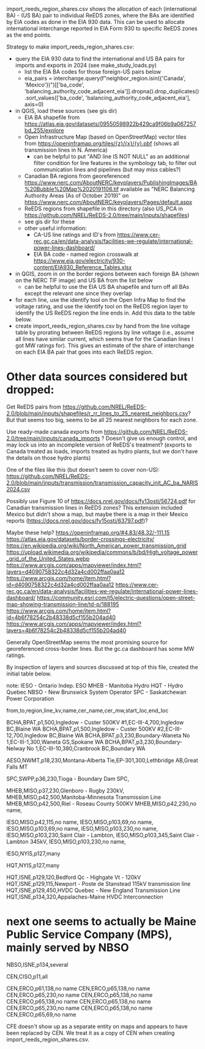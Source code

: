 import_reeds_region_shares.csv shows the allocation of each (international BA) -
(US BA) pair to individual ReEDS zones, where the BAs are identified by EIA codes
as done in the EIA 930 data. This can be used to allocate international interchange
reported in EIA Form 930 to specific ReEDS zones as the end points.

Strategy to make import_reeds_region_shares.csv:
- query the EIA 930 data to find the international and US BA pairs for imports
  and exports in 2024 (see make_study_loads.py)
  - list the EIA BA codes for those foreign-US pairs below
  - eia_pairs = interchange.query(f"neighbor_region.isin({'Canada',
    'Mexico'})")[['ba_code',
    'balancing_authority_code_adjacent_eia']].dropna().drop_duplicates().sort_values(['ba_code',
    'balancing_authority_code_adjacent_eia'], axis=0)
- in QGIS, load these sources (see gis dir)
  - EIA BA shapefile from
    https://atlas.eia.gov/datasets/09550598922b429ca9f06b9a067257bd_255/explore
  - Open Infrastructure Map  (based on OpenStreetMap) vector tiles from
    https://openinframap.org/tiles/{z}/{x}/{y}.pbf (shows all transmission lines
    in N. America)
    - can be helpful to put "AND line IS NOT NULL" as an additional filter
      condition for line features in the symbology tab, to filter out
      communication lines and pipelines (but may miss cables?)
  - Canadian BA regions from georeferenced
    https://www.nerc.com/AboutNERC/keyplayers/PublishingImages/BA%20Bubble%20Map%2020191106.tif
    available as "NERC Balancing Authority Areas (As of October 2019)" on
    https://www.nerc.com/AboutNERC/keyplayers/Pages/default.aspx 
  - ReEDS regions from shapefile in this directory (also US_PCA in
    https://github.com/NREL/ReEDS-2.0/tree/main/inputs/shapefiles)
  - see gis dir for these
  - other useful information:
    - CA-US line ratings and ID's from
      https://www.cer-rec.gc.ca/en/data-analysis/facilities-we-regulate/international-power-lines-dashboard/
    - EIA BA code - named region crosswalk at
      https://www.eia.gov/electricity/930-content/EIA930_Reference_Tables.xlsx
- in QGIS, zoom in on the border regions between each foreign BA (shown on the
  NERC TIF image) and US BA from the list below
  - can be helpful to use the EIA US BA shapefile and turn off all BAs except
    the relevant one since they overlap
- for each line, use the identify tool on the Open Infra Map to find the voltage
  rating, and use the identify tool on the ReEDS region layer to identify the
  US ReEDS region the line ends in. Add this data to the table below.
- create import_reeds_region_shares.csv by hand from the line voltage table by
  prorating between ReEDS regions by line voltage (i.e., assume all lines have
  similar current, which seems true for the Canadian lines I got MW ratings
  for). This gives an estimate of the share of interchange on each EIA BA pair
  that goes into each ReEDS region.

# Other data sources considered but dropped:

Get ReEDS pairs from https://github.com/NREL/ReEDS-2.0/blob/main/inputs/shapefiles/r_rr_lines_to_25_nearest_neighbors.csv? But that seems too big, seems to be all 25 nearest neighbors for each zone.

Use ready-made canada exports from https://github.com/NREL/ReEDS-2.0/tree/main/inputs/canada_imports ? Doesn't give us enough control, and may lock us into an incomplete version of ReEDS's treatment? (exports to Canada treated as loads, imports treated as hydro plants, but we don't have the details on those hydro plants)

One of the files like this (but doesn't seem to cover non-US): https://github.com/NREL/ReEDS-2.0/blob/main/inputs/transmission/transmission_capacity_init_AC_ba_NARIS2024.csv

Possibly use Figure 10 of https://docs.nrel.gov/docs/fy13osti/56724.pdf for Canadian
transmission lines in ReEDS zones? This extension included Mexico but didn't show a map,
but maybe there is a map in their Mexico reports (https://docs.nrel.gov/docs/fy15osti/63797.pdf)?

Maybe these help? 
https://openinframap.org/#4.83/48.32/-111.15
https://atlas.eia.gov/datasets/border-crossings-electricity/
https://en.wikipedia.org/wiki/North_American_power_transmission_grid
https://upload.wikimedia.org/wikipedia/commons/b/bd/High_voltage_power_grid_of_the_United_States.webp
https://www.arcgis.com/apps/mapviewer/index.html?layers=d4090758322c4d32a4cd002ffaa0aa12
https://www.arcgis.com/home/item.html?id=d4090758322c4d32a4cd002ffaa0aa12
https://www.cer-rec.gc.ca/en/data-analysis/facilities-we-regulate/international-power-lines-dashboard/
https://community.esri.com/t5/electric-questions/open-street-map-showing-transmission-line/td-p/188195
https://www.arcgis.com/home/item.html?id=4b6f78254c2b48338d5cf155b204ad40
https://www.arcgis.com/apps/mapviewer/index.html?layers=4b6f78254c2b48338d5cf155b204ad40

Generally OpenStreetMap seems the most promising source for georeferenced cross-border lines. But the gc.ca dashboard has some MW ratings.

By inspection of layers and sources discussed at top of this file, created the initial table below.

note:
IESO - Ontario Indep. ESO
MHEB - Manitoba Hydro
HQT - Hydro Quebec
NBSO - New Brunswick System Operator
SPC - Saskatchewan Power Corporation

from,to,region,line_kv,name,cer_name,cer_mw,start_loc,end_loc

BCHA,BPAT,p1,500,Ingledow - Custer 500KV #1,EC-III-4,700,Ingledow BC,Blaine WA
BCHA,BPAT,p1,500,Ingledow - Custer 500KV #2,EC-III-12,700,Ingledow BC,Blaine WA
BCHA,BPAT,p3,230,Boundary-Waneta No 1,EC-III-1,300,Waneta GS,Spokane WA
BCHA,BPAT,p3,230,Boundary-Nelway No 1,EC-III-10,380,Cranbrook BC,Boundary WA

AESO,NWMT,p18,230,Montana-Alberta Tie,EP-301,300,Lethbridge AB,Great Falls MT

SPC,SWPP,p36,230,Tioga - Boundary Dam SPC,

MHEB,MISO,p37,230,Glenboro - Rugby 230kV,
MHEB,MISO,p42,500,Manitoba-Minnesota Transmission Line
MHEB,MISO,p42,500,Riel - Roseau County 500KV
MHEB,MISO,p42,230,no name,

IESO,MISO,p42,115,no name,
IESO,MISO,p103,69,no name,
IESO,MISO,p103,69,no name,
IESO,MISO,p103,230,no name,
IESO,MISO,p103,230,Saint Clair - Lambton,
IESO,MISO,p103,345,Saint Clair - Lambton 345kV,
IESO,MISO,p103,230,no name,

IESO,NYIS,p127,many

HQT,NYIS,p127,many

HQT,ISNE,p129,120,Bedford Qc - Highgate Vt - 120kV
HQT,ISNE,p129,115,Newport - Poste de Stanstead 115kV transmission line
HQT,ISNE,p129,450,HVDC Quebec - New England Transmission Line
HQT,ISNE,p134,320,Appalaches-Maine HVDC Interconnection

# next one seems to actually be Maine Public Service Company (MPS), mainly served by NBSO
NBSO,ISNE,p134,several

CEN,CISO,p11,all

CEN,ERCO,p61,138,no name
CEN,ERCO,p65,138,no name
CEN,ERCO,p65,230,no name
CEN,ERCO,p65,138,no name
CEN,ERCO,p65,138,no name
CEN,ERCO,p65,138,no name
CEN,ERCO,p65,230,no name
CEN,ERCO,p65,138,no name
CEN,ERCO,p65,69,no name

CFE doesn't show up as a separate entity on maps and appears to have been replaced by CEN. 
We treat it as a copy of CEN when creating import_reeds_region_shares.csv.
